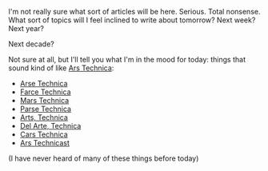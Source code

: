 I'm not really sure what sort of articles will be here. Serious. Total nonsense. What sort of topics will I feel inclined to write about tomorrow? Next week? Next year?

Next decade?

Not sure at all, but I'll tell you what I'm in the mood for today: things that sound kind of like [Ars Technica](https://arstechnica.com):

+ [Arse Technica](https://arstechnica.com/gaming/2009/02/arse-technica-reviews-the-sumo-gamer-chair/)
+ [Farce Technica](https://framasphere.org/posts/1029451)
+ [Mars Technica](https://www.youtube.com/channel/UCdvoT0wywjwdz-0lY7eMlPA)
+ [Parse Technica](https://chrome.google.com/webstore/detail/parse-technica/gghlphdlpcmcpdhebpaldkopcocffkhm)
+ [Arts, Technica](http://beingunlocked.com/2015/11/my-journey-with-a-hackathon-team-at-technica/technica-arts/)
+ [Del Arte, Technica](https://www.technicadelarte.com/)
+ [Cars Technica](https://arstechnica.com/cars/)
+ [Ars Technicast](https://arstechnica.com/podcast/)

(I have never heard of many of these things before today)
